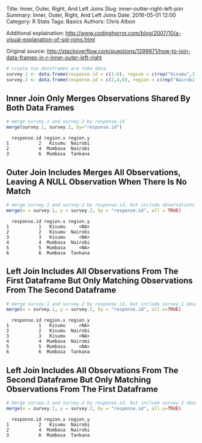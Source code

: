 Title: Inner, Outer, Right, And Left Joins
Slug: inner-outter-right-left-join
Summary: Inner, Outer, Right, And Left Joins
Date: 2016-05-01 12:00
Category: R Stats
Tags: Basics
Authors: Chris Albon



Additional explaination: http://www.codinghorror.com/blog/2007/10/a-visual-explanation-of-sql-joins.html

Original source: http://stackoverflow.com/questions/1299871/how-to-join-data-frames-in-r-inner-outer-left-right


```R
# create two dataframes are fake data
survey.1 <- data.frame(response.id = c(1:6), region = c(rep("Kisumu",3),rep("Mumbasa",3)))
survey.2 <- data.frame(response.id = c(2,4,6), region = c(rep("Nairobi",2),rep("Tankana",1)))
```

## Inner Join Only Merges Observations Shared By Both Data Frames


```R
# merge survey.1 and survey.2 by response.id
merge(survey.1, survey.2, by="response.id")
```




      response.id region.x region.y
    1           2   Kisumu  Nairobi
    2           4  Mumbasa  Nairobi
    3           6  Mumbasa  Tankana



## Outer Join Includes Merges All Observations, Leaving A NULL Observation When There Is No Match


```R
# merge survey.1 and survey.2 by response.id, but include observations that don't match
merge(x = survey.1, y = survey.2, by = "response.id", all = TRUE)
```




      response.id region.x region.y
    1           1   Kisumu     <NA>
    2           2   Kisumu  Nairobi
    3           3   Kisumu     <NA>
    4           4  Mumbasa  Nairobi
    5           5  Mumbasa     <NA>
    6           6  Mumbasa  Tankana



## Left Join Includes All Observations From The First Dataframe But Only Matching Observations From The Second Dataframe


```R
# merge survey.1 and survey.2 by response.id, but include survey.1 observations
merge(x = survey.1, y = survey.2, by = "response.id", all.x=TRUE)
```




      response.id region.x region.y
    1           1   Kisumu     <NA>
    2           2   Kisumu  Nairobi
    3           3   Kisumu     <NA>
    4           4  Mumbasa  Nairobi
    5           5  Mumbasa     <NA>
    6           6  Mumbasa  Tankana



## Left Join Includes All Observations From The Second Dataframe But Only Matching Observations From The First Dataframe


```R
# merge survey.1 and survey.2 by response.id, but include survey.2 observations
merge(x = survey.1, y = survey.2, by = "response.id", all.y=TRUE)
```




      response.id region.x region.y
    1           2   Kisumu  Nairobi
    2           4  Mumbasa  Nairobi
    3           6  Mumbasa  Tankana
